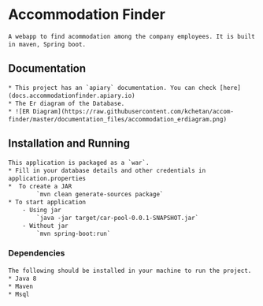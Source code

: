 # Accommodation Finder
	A webapp to find acommodation among the company employees. It is built in maven, Spring boot.

## Documentation
	* This project has an `apiary` documentation. You can check [here](docs.accommodationfinder.apiary.io)
	* The Er diagram of the Database.
	* ![ER Diagram](https://raw.githubusercontent.com/kchetan/accom-finder/master/documentation_files/accommodation_erdiagram.png)

## Installation and Running
	This application is packaged as a `war`.
	* Fill in your database details and other credentials in application.properties
	*  To create a JAR
			`mvn clean generate-sources package`
	* To start application
		- Using jar 
			`java -jar target/car-pool-0.0.1-SNAPSHOT.jar`
		- Without jar
			`mvn spring-boot:run`
	
### Dependencies
	The following should be installed in your machine to run the project.
	* Java 8
	* Maven
	* Msql
